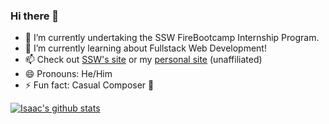 ### Hi there 👋

- 🔭 I’m currently undertaking the SSW FireBootcamp Internship Program.
- 🌱 I’m currently learning about Fullstack Web Development!
- 📫 Check out [SSW's site](https://www.ssw.com.au/) or my [personal site](https://isaaclombard.com/) (unaffiliated)
- 😄 Pronouns: He/Him
- ⚡ Fun fact: Casual Composer 🎹


[![Isaac's github stats](https://github-readme-stats.vercel.app/api?username=isaaclombardssw&theme=dark)](https://github.com/{{USERNAME}}/github-readme-stats) 
